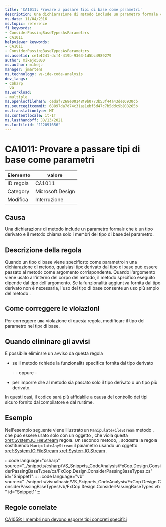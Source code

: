 ```yaml
---
title: 'CA1011: Provare a passare tipi di base come parametri'
description: Una dichiarazione di metodo include un parametro formale che è un tipo derivato e il metodo chiama solo i membri del tipo di base del parametro.
ms.date: 11/04/2016
ms.topic: reference
f1_keywords:
- ConsiderPassingBaseTypesAsParameters
- CA1011
helpviewer_keywords:
- CA1011
- ConsiderPassingBaseTypesAsParameters
ms.assetid: ce1e1241-dcf4-419b-9363-1d5bc4989279
author: mikejo5000
ms.author: mikejo
manager: jmartens
ms.technology: vs-ide-code-analysis
dev_langs:
- CSharp
- VB
ms.workload:
- multiple
ms.openlocfilehash: cedaf7268e0014849b0773b53f44a43de16930cb
ms.sourcegitcommit: 68897da7d74c31ae1ebf5d47c7b5ddc9b108265b
ms.translationtype: MT
ms.contentlocale: it-IT
ms.lasthandoff: 08/13/2021
ms.locfileid: "122091656"
---
```

# <a name="ca1011-consider-passing-base-types-as-parameters"></a>CA1011: Provare a passare tipi di base come parametri

|Elemento|valore|
|-|-|
|ID regola|CA1011|
|Category|Microsoft.Design|
|Modifica|Interruzione|

## <a name="cause"></a>Causa

Una dichiarazione di metodo include un parametro formale che è un tipo derivato e il metodo chiama solo i membri del tipo di base del parametro.

## <a name="rule-description"></a>Descrizione della regola

Quando un tipo di base viene specificato come parametro in una dichiarazione di metodo, qualsiasi tipo derivato dal tipo di base può essere passato al metodo come argomento corrispondente. Quando l'argomento viene usato all'interno del corpo del metodo, il metodo specifico eseguito dipende dal tipo dell'argomento. Se la funzionalità aggiuntiva fornita dal tipo derivato non è necessaria, l'uso del tipo di base consente un uso più ampio del metodo .

## <a name="how-to-fix-violations"></a>Come correggere le violazioni

Per correggere una violazione di questa regola, modificare il tipo del parametro nel tipo di base.

## <a name="when-to-suppress-warnings"></a>Quando eliminare gli avvisi

È possibile eliminare un avviso da questa regola

- se il metodo richiede la funzionalità specifica fornita dal tipo derivato

     \- - oppure -

- per imporre che al metodo sia passato solo il tipo derivato o un tipo più derivato.

In questi casi, il codice sarà più affidabile a causa del controllo dei tipi sicuro fornito dal compilatore e dal runtime.

## <a name="example"></a>Esempio

Nell'esempio seguente viene illustrato un `ManipulateFileStream` metodo , che può essere usato solo con un oggetto , che viola questa <xref:System.IO.FileStream> regola. Un secondo metodo, , soddisfa la regola sostituendo `ManipulateAnyStream` il parametro usando un oggetto <xref:System.IO.FileStream> <xref:System.IO.Stream> .

:::code language="csharp" source="../snippets/csharp/VS_Snippets_CodeAnalysis/FxCop.Design.ConsiderPassingBaseTypes/cs/FxCop.Design.ConsiderPassingBaseTypes.cs" id="Snippet1":::
:::code language="vb" source="../snippets/visualbasic/VS_Snippets_CodeAnalysis/FxCop.Design.ConsiderPassingBaseTypes/vb/FxCop.Design.ConsiderPassingBaseTypes.vb" id="Snippet1":::

## <a name="related-rules"></a>Regole correlate

[CA1059: I membri non devono esporre tipi concreti specifici](../code-quality/ca1059.md)
